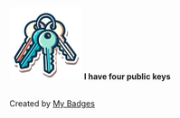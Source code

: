 <img src="https://github.com/my-badges/my-badges/blob/master/badges/public-keys/public-keys-4.png?raw=true" alt="I have four public keys" title="I have four public keys" width="128">
<strong>I have four public keys</strong>
<br><br>




Created by <a href="https://github.com/my-badges/my-badges">My Badges</a>